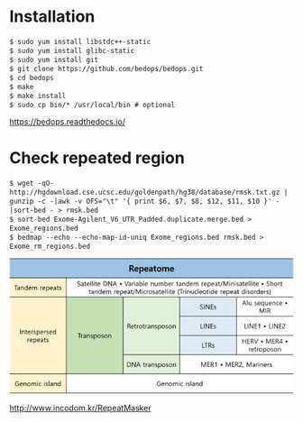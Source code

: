 # Installation
```
$ sudo yum install libstdc++-static
$ sudo yum install glibc-static
$ sudo yum install git
$ git clone https://github.com/bedops/bedops.git
$ cd bedops
$ make
$ make install
$ sudo cp bin/* /usr/local/bin # optional
```
<https://bedops.readthedocs.io/>

# Check repeated region
```
$ wget -qO- http://hgdownload.cse.ucsc.edu/goldenpath/hg38/database/rmsk.txt.gz | gunzip -c -|awk -v OFS="\t" '{ print $6, $7, $8, $12, $11, $10 }' -|sort-bed - > rmsk.bed
$ sort-bed Exome-Agilent_V6_UTR_Padded.duplicate.merge.bed > Exome_regions.bed
$ bedmap --echo --echo-map-id-uniq Exome_regions.bed rmsk.bed > Exome_rm_regions.bed
```
![Repeat regions](./image/repeat_region.png)

<http://www.incodom.kr/RepeatMasker>

